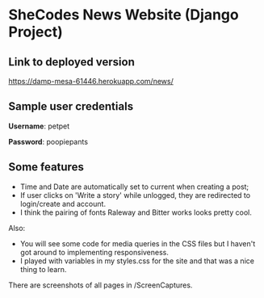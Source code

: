 # SheCodes News Website (Django Project)

## Link to deployed version

https://damp-mesa-61446.herokuapp.com/news/

## Sample user credentials

**Username**: petpet

**Password**: poopiepants


## Some features

- Time and Date are automatically set to current when creating a post;
- If user clicks on 'Write a story' while unlogged, they are redirected to login/create and account.
- I think the pairing of fonts Raleway and Bitter works looks pretty cool.

Also:
- You will see some code for media queries in the CSS files but I haven't got around to implementing responsiveness.
- I played with variables in my styles.css for the site and that was a nice thing to learn.

There are screenshots of all pages in /ScreenCaptures.
